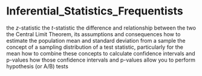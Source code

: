 # Inferential_Statistics_Frequentists
the _z_-statistic
the _t_-statistic
the difference and relationship between the two
the Central Limit Theorem, its assumptions and consequences
how to estimate the population mean and standard deviation from a sample
the concept of a sampling distribution of a test statistic, particularly for the mean
how to combine these concepts to calculate confidence intervals and p-values
how those confidence intervals and p-values allow you to perform hypothesis (or A/B) tests
